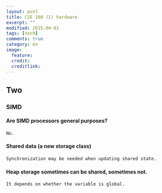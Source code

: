 ```yaml
---
layout: post
title: CSE 160 (1) hardware
excerpt: ""
modified: 2015-04-01
tags: [tech]
comments: true
category: en
image:
  feature: 
  credit: 
  creditlink: 
---
```

## Two 

### SIMD

#### Are SIMD processors general purposes?
	
	No.

#### Shared data (a new storage class)

	Synchronization may be needed when updating shared state.

#### Heap storage sometimes can be shared, sometimes not. 

	It depends on whether the variable is global.


	